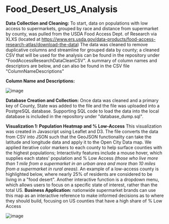 # Food_Desert_US_Analysis

**Data Collection and Cleaning:**
To start, data on populations with low access to supermarkets, grouped by race and distance from supermarket by county, was pulled from the USDA Food Access Dept. of Research via XLXS (located at https://www.ers.usda.gov/data-products/food-access-research-atlas/download-the-data)
The data was cleaned to remove duplicative columns and streamline for grouped data by county; a cleaned CSV that will be used for the analysis can be found in the repository under "FoodAccessResearchDataCleanCSV". A summary of column names and descriptors are below, and can also be found in the CSV file "ColumnNameDescriptions"

**Column Name and Descriptions:**

![image](https://github.com/user-attachments/assets/738788d8-2ebd-4296-ba02-8b6449bb3e68)

**Database Creation and Collection:**
Once data was cleaned and a primary key of County, State was added to the file and the file was uploaded into a PostgreSQL database. Supporting SQL code to load the data into the local database is included in the repository under "database_dump.sql".


**Visualization 1: Population Heatmap and % Low-Access**
This visualization was created in Javascript using Leaflet and D3. The file converts the data from CSV into JSON such that the GeoJSON functionality can take the latitude and longitude data and apply it to the Open City Data map. We applied iterative color markers to each county to help surface counties with the highest populations; Interactivity features include a mouse hover, which supplies each states' population and % Low Access _(those who live more than 1 mile from a supermarket in an urban area and more than 10 miles from a supermarket in rural areas)._
An example of a low-access county is highlighted below, where nearly 25% of residents are considered to be living in a "food desert". 
Another interactive function is a dropdown menu, which allows users to focus on a specific state of interest, rather than the total US.
**Business Application:** nationwide supermarket brands can use this map as an interactive reference to make informed decisions as to where they should build, focusing on US counties that have a high share of % Low Access

![image](https://github.com/user-attachments/assets/4b3a63f2-9bac-4881-b7eb-4e5177567cfc)

